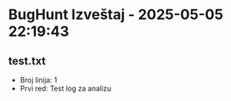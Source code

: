 # BugHunt Izveštaj - 2025-05-05 22:19:43

## test.txt
- Broj linija: 1
- Prvi red: Test log za analizu

